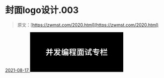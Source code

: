 <!--yml
category: 未分类
date: 0001-01-01 00:00:00
--->

# 封面logo设计.003

> 原文：[https://zwmst.com/2020.html](https://zwmst.com/2020.html)

   [ <time datetime="2021-08-17T09:59:57+08:00"> 2021-08-17 </time> ](https://zwmst.com/%e5%b0%81%e9%9d%a2logo%e8%ae%be%e8%ae%a1-003-3)  [![](img/8b67d300c38f0a48c2dd4f10d68b4a8f.png)](https://zwmst.com/wp-content/uploads/2021/08/1629165597-d1b26780ef90a08.jpeg)